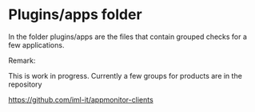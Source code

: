 # Plugins/apps folder #

In the folder plugins/apps are the files that contain grouped checks for a few applications.

Remark: 

This is work in progress. Currently a few groups for products are in the repository

https://github.com/iml-it/appmonitor-clients